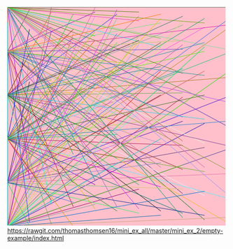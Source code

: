 ![alt text](https://github.com/thomasthomsen16/mini_ex_all/blob/master/mini_ex_2/Mini_ex2_scr.png?raw=true)
https://rawgit.com/thomasthomsen16/mini_ex_all/master/mini_ex_2/empty-example/index.html
